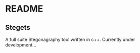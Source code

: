 # README

## Stegets

A full suite Stegonagraphy tool written in c++. Currently under development...
